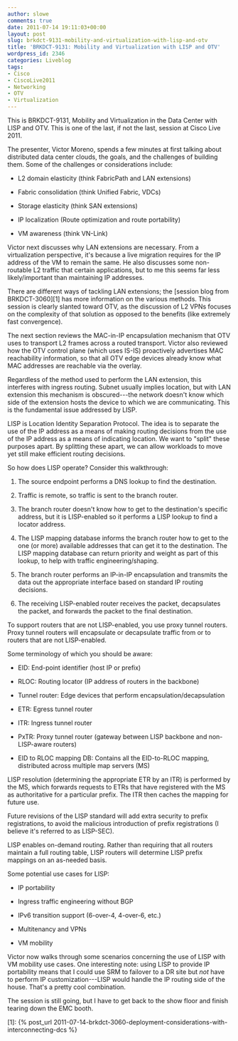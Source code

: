 ```yaml
---
author: slowe
comments: true
date: 2011-07-14 19:11:03+00:00
layout: post
slug: brkdct-9131-mobility-and-virtualization-with-lisp-and-otv
title: 'BRKDCT-9131: Mobility and Virtualization with LISP and OTV'
wordpress_id: 2346
categories: Liveblog
tags:
- Cisco
- CiscoLive2011
- Networking
- OTV
- Virtualization
---
```


This is BRKDCT-9131, Mobility and Virtualization in the Data Center with LISP and OTV. This is one of the last, if not the last, session at Cisco Live 2011.

The presenter, Victor Moreno, spends a few minutes at first talking about distributed data center clouds, the goals, and the challenges of building them. Some of the challenges or considerations include:

* L2 domain elasticity (think FabricPath and LAN extensions)

* Fabric consolidation (think Unified Fabric, VDCs)

* Storage elasticity (think SAN extensions)

* IP localization (Route optimization and route portability)

* VM awareness (think VN-Link)

Victor next discusses why LAN extensions are necessary. From a virtualization perspective, it's because a live migration requires for the IP address of the VM to remain the same. He also discusses some non-routable L2 traffic that certain applications, but to me this seems far less likely/important than maintaining IP addresses.

There are different ways of tackling LAN extensions; the [session blog from BRKDCT-3060][1] has more information on the various methods. This session is clearly slanted toward OTV, as the discussion of L2 VPNs focuses on the complexity of that solution as opposed to the benefits (like extremely fast convergence).

The next section reviews the MAC-in-IP encapsulation mechanism that OTV uses to transport L2 frames across a routed transport. Victor also reviewed how the OTV control plane (which uses IS-IS) proactively advertises MAC reachability information, so that all OTV edge devices already know what MAC addresses are reachable via the overlay.

Regardless of the method used to perform the LAN extension, this interferes with ingress routing. Subnet usually implies location, but with LAN extension this mechanism is obscured---the network doesn't know which side of the extension hosts the device to which we are communicating. This is the fundamental issue addressed by LISP.

LISP is Location Identity Separation Protocol. The idea is to separate the use of the IP address as a means of making routing decisions from the use of the IP address as a means of indicating location. We want to "split" these purposes apart. By splitting these apart, we can allow workloads to move yet still make efficient routing decisions.

So how does LISP operate? Consider this walkthrough:

1. The source endpoint performs a DNS lookup to find the destination.

2. Traffic is remote, so traffic is sent to the branch router.

3. The branch router doesn't know how to get to the destination's specific address, but it is LISP-enabled so it performs a LISP lookup to find a locator address.

4. The LISP mapping database informs the branch router how to get to the one (or more) available addresses that can get it to the destination. The LISP mapping database can return priority and weight as part of this lookup, to help with traffic engineering/shaping.

5. The branch router performs an IP-in-IP encapsulation and transmits the data out the appropriate interface based on standard IP routing decisions.

6. The receiving LISP-enabled router receives the packet, decapsulates the packet, and forwards the packet to the final destination.

To support routers that are not LISP-enabled, you use proxy tunnel routers. Proxy tunnel routers will encapsulate or decapsulate traffic from or to routers that are not LISP-enabled.

Some terminology of which you should be aware:

* EID: End-point identifier (host IP or prefix)

* RLOC: Routing locator (IP address of routers in the backbone)

* Tunnel router: Edge devices that perform encapsulation/decapsulation

* ETR: Egress tunnel router

* ITR: Ingress tunnel router

* PxTR: Proxy tunnel router (gateway between LISP backbone and non-LISP-aware routers)

* EID to RLOC mapping DB: Contains all the EID-to-RLOC mapping, distributed across multiple map servers (MS)

LISP resolution (determining the appropriate ETR by an ITR) is performed by the MS, which forwards requests to ETRs that have registered with the MS as authoritative for a particular prefix. The ITR then caches the mapping for future use.

Future revisions of the LISP standard will add extra security to prefix registrations, to avoid the malicious introduction of prefix registrations (I believe it's referred to as LISP-SEC).

LISP enables on-demand routing. Rather than requiring that all routers maintain a full routing table, LISP routers will determine LISP prefix mappings on an as-needed basis.

Some potential use cases for LISP:

* IP portability

* Ingress traffic engineering without BGP

* IPv6 transition support (6-over-4, 4-over-6, etc.)

* Multitenancy and VPNs

* VM mobility

Victor now walks through some scenarios concerning the use of LISP with VM mobility use cases. One interesting note: using LISP to provide IP portability means that I could use SRM to failover to a DR site but _not_ have to perform IP customization---LISP would handle the IP routing side of the house. That's a pretty cool combination.

The session is still going, but I have to get back to the show floor and finish tearing down the EMC booth.

[1]: {% post_url 2011-07-14-brkdct-3060-deployment-considerations-with-interconnecting-dcs %}
